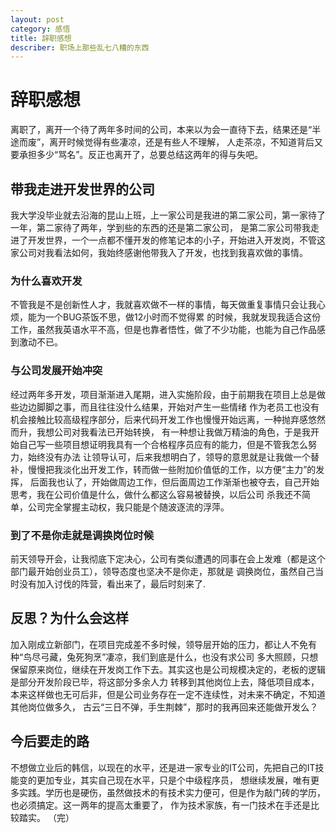 ```yaml
---
layout: post
category: 感悟
title: 辞职感想
describer: 职场上那些乱七八糟的东西
---
```

# 辞职感想

离职了，离开一个待了两年多时间的公司，本来以为会一直待下去，结果还是“半途而废”，离开时候觉得有些凄凉，还是有些人不理解，
人走茶凉，不知道背后又要承担多少“骂名”。反正也离开了，总要总结这两年的得与失吧。

## 带我走进开发世界的公司

我大学没毕业就去沿海的昆山上班，上一家公司是我进的第二家公司，第一家待了一年，第二家待了两年，学到些的东西的还是第二家公司，
是第二家公司带我走进了开发世界，一个一点都不懂开发的修笔记本的小子，开始进入开发岗，不管这家公司对我看法如何，我始终感谢他带我入了开发，也找到我喜欢做的事情。

### 为什么喜欢开发

不管我是不是创新性人才，我就喜欢做不一样的事情，每天做重复事情只会让我心烦，能为一个BUG茶饭不思，做12小时而不觉得累
的时候，我就发现我适合这份工作，虽然我英语水平不高，但是也靠者悟性，做了不少功能，也能为自己作品感到激动不已。

### 与公司发展开始冲突

经过两年多开发，项目渐渐进入尾期，进入实施阶段，由于前期我在项目上总是做些边边脚脚之事，而且往往没什么结果，开始对产生一些情绪
作为老员工也没有机会接触比较高级程序部分，后来代码开发工作也慢慢开始远离，一种抛弃感悠然而升，我想公司对我看法已开始转换，
有一种想让我做万精油的角色，于是我开始自己写一些项目想证明我具有一个合格程序员应有的能力，但是不管我怎么努力，始终没有办法
让领导认可，后来我想明白了，领导的意思就是让我做一个替补，慢慢把我淡化出开发工作，转而做一些附加价值低的工作，以方便“主力”的发挥，
后面我也认了，开始做周边工作，但后面周边工作渐渐也被夺去，自己开始思考，我在公司价值是什么，做什么都这么容易被替换，以后公司
杀我还不简单，公司完全掌握主动权，我只能是个随波逐流的浮萍。

### 到了不是你走就是调换岗位时候

前天领导开会，让我彻底下定决心，公司有类似遭遇的同事在会上发难（都是这个部门最开始创业员工），领导态度也坚决不是你走，那就是
调换岗位，虽然自己当时没有加入讨伐的阵营，看出来了，最后时刻来了.

## 反思？为什么会这样

加入刚成立新部门，在项目完成差不多时候，领导层开始的压力，都让人不免有种“鸟尽弓藏，兔死狗烹”凄凉，我们到底是什么，也没有求公司
多大照顾，只想保留原来岗位，继续在开发岗工作下去。其实这也是公司规模决定的，老板的逻辑是部分开发阶段已毕，将这部分多余人力
转移到其他岗位上去，降低项目成本，本来这样做也无可后非，但是公司业务存在一定不连续性，对未来不确定，不知道其他岗位做多久，
古云“三日不弹，手生荆棘”，那时的我再回来还能做开发么？

## 今后要走的路

不想做立业后的韩信，以现在的水平，还是进一家专业的IT公司，先把自己的IT技能变的更加专业，其实自己现在水平，只是个中级程序员，
想继续发展，唯有更多实践。学历也是硬伤，虽然做技术的有技术实力便可，但是作为敲门砖的学历，也必须搞定。这一两年的提高太重要了，
作为技术家族，有一门技术在手还是比较踏实。
（完）




